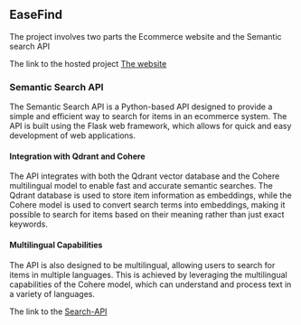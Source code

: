 ## EaseFind
The project involves two parts the Ecommerce website and the Semantic search API

The link to the hosted project [The website](https://mchongotz.co.tz)

### Semantic Search API

The Semantic Search API is a Python-based API designed to provide a simple and efficient way to search for items in an ecommerce system. The API is built using the Flask web framework, which allows for quick and easy development of web applications.

#### Integration with Qdrant and Cohere

The API integrates with both the Qdrant vector database and the Cohere multilingual model to enable fast and accurate semantic searches. The Qdrant database is used to store item information as embeddings, while the Cohere model is used to convert search terms into embeddings, making it possible to search for items based on their meaning rather than just exact keywords.

#### Multilingual Capabilities

The API is also designed to be multilingual, allowing users to search for items in multiple languages. This is achieved by leveraging the multilingual capabilities of the Cohere model, which can understand and process text in a variety of languages.

The link to the  [Search-API](https://semantic-search.site.atomatiki.tech/)

